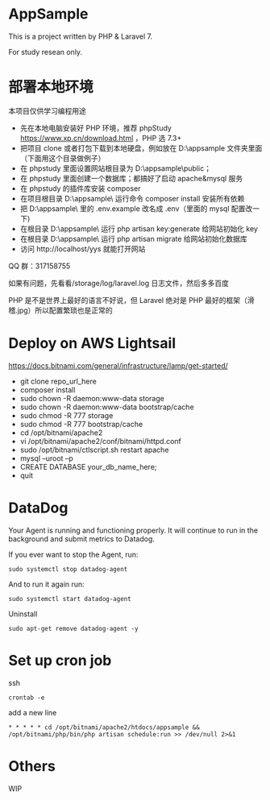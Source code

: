 # AppSample

This is a project written by PHP & Laravel 7.

For study resean only.

# 部署本地环境

本项目仅供学习编程用途

-   先在本地电脑安装好 PHP 环境，推荐 phpStudy https://www.xp.cn/download.html ，PHP 选 7.3+
-   把项目 clone 或者打包下载到本地硬盘，例如放在 D:\appsample 文件夹里面（下面用这个目录做例子）
-   在 phpstudy 里面设置网站根目录为 D:\appsample\public；
-   在 phpstudy 里面创建一个数据库；都搞好了启动 apache&mysql 服务
-   在 phpstudy 的插件库安装 composer
-   在项目根目录 D:\appsample\ 运行命令 composer install 安装所有依赖
-   把 D:\appsample\ 里的 .env.example 改名成 .env（里面的 mysql 配置改一下)
-   在根目录 D:\appsample\ 运行 php artisan key:generate 给网站初始化 key
-   在根目录 D:\appsample\ 运行 php artisan migrate 给网站初始化数据库
-   访问 http://localhost/yys 就能打开网站

QQ 群：317158755

如果有问题，先看看/storage/log/laravel.log 日志文件，然后多多百度

PHP 是不是世界上最好的语言不好说，但 Laravel 绝对是 PHP 最好的框架（滑稽.jpg）所以配置繁琐也是正常的

# Deploy on AWS Lightsail

https://docs.bitnami.com/general/infrastructure/lamp/get-started/

-   git clone repo_url_here
-   composer install
-   sudo chown -R daemon:www-data storage
-   sudo chown -R daemon:www-data bootstrap/cache
-   sudo chmod -R 777 storage
-   sudo chmod -R 777 bootstrap/cache
-   cd /opt/bitnami/apache2
-   vi /opt/bitnami/apache2/conf/bitnami/httpd.conf
-   sudo /opt/bitnami/ctlscript.sh restart apache
-   mysql –uroot –p
-   CREATE DATABASE your_db_name_here;
-   quit

# DataDog

Your Agent is running and functioning properly. It will continue to run in the
background and submit metrics to Datadog.

If you ever want to stop the Agent, run:

    sudo systemctl stop datadog-agent

And to run it again run:

    sudo systemctl start datadog-agent

Uninstall

    sudo apt-get remove datadog-agent -y

# Set up cron job

ssh

    crontab -e

add a new line

    * * * * * cd /opt/bitnami/apache2/htdocs/appsample && /opt/bitnami/php/bin/php artisan schedule:run >> /dev/null 2>&1

# Others

WIP
